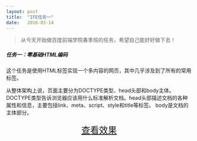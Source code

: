 ```yaml
---
layout: post
title:  "IFE任务一"
date:   2016-03-14
---
```



> 从今天开始做百度前端学院春季班的任务，希望自己能好好做下去！

##### 任务一：零基础HTML编码

这个任务是使用HTML标签实现一个多内容的网页，其中几乎涉及到了所有的常用标签。

从整体架构上说，页面主要分为DOCTYPE类型、head头部和body主体。DOCTYPE类型告诉浏览器应该用什么标准解析文档。head头部描述文档的各种属性和信息，主要包括link、meta、script、style和title等标签。
body是文档的主体部分。

<div>
<a href="https://irife.github.io/ife/tliyun/task1/task1.html" target="_blank"><div style="height:50px;line-height:50px;text-align:center;font-size:24px;">查看效果</div></a>
</div>

